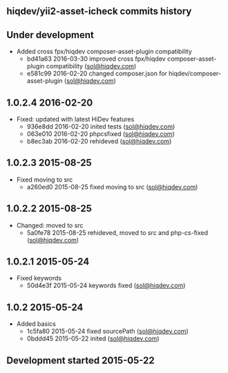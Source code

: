 hiqdev/yii2-asset-icheck commits history
----------------------------------------

## Under development

- Added cross fpx/hiqdev composer-asset-plugin compatibility
    - bd41a63 2016-03-30 improved cross fpx/hiqdev composer-asset-plugin compatibility (sol@hiqdev.com)
    - e581c99 2016-02-20 changed composer.json for hiqdev/composer-asset-plugin (sol@hiqdev.com)

## 1.0.2.4 2016-02-20

- Fixed: updated with latest HiDev features
    - 936e8dd 2016-02-20 inited tests (sol@hiqdev.com)
    - 063e010 2016-02-20 phpcsfixed (sol@hiqdev.com)
    - b8ec3ab 2016-02-20 rehideved (sol@hiqdev.com)

## 1.0.2.3 2015-08-25

- Fixed moving to src
    - a260ed0 2015-08-25 fixed moving to src (sol@hiqdev.com)

## 1.0.2.2 2015-08-25

- Changed: moved to src
    - 5a0fe78 2015-08-25 rehideved, moved to src and php-cs-fixed (sol@hiqdev.com)

## 1.0.2.1 2015-05-24

- Fixed keywords
    - 50d4e3f 2015-05-24 keywords fixed (sol@hiqdev.com)

## 1.0.2 2015-05-24

- Added basics
    - 1c5fa80 2015-05-24 fixed sourcePath (sol@hiqdev.com)
    - 0bddd45 2015-05-22 inited (sol@hiqdev.com)

## Development started 2015-05-22

